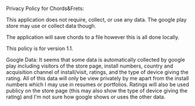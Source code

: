 Privacy Policy for Chords&Frets:
 
This application does not require, collect, or use any data. The google play store may use or collect data though.

The application will save chords to a file however this is all done locally.

This policy is for version 1.1.


Google Data:
It seems that some data is automatically collected by google play including visitors of the store page, install numbers, country and acquisition channel of install/visit, ratings, and the type of device giving the rating.
All of this data will only be view privately by me apart from the install numbers which I may use in resumes or portfolios.
Ratings will also be used publicy on the store page (this may also show the type of device giving the rating) and I'm not sure how google shows or uses the other data.
